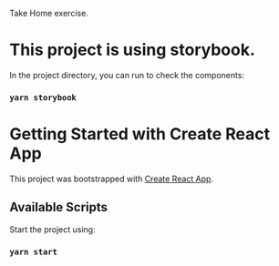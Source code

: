 Take Home exercise.

# This project is using storybook.

In the project directory, you can run to check the components:

### `yarn storybook`

# Getting Started with Create React App

This project was bootstrapped with [Create React App](https://github.com/facebook/create-react-app).

## Available Scripts

Start the project using:

### `yarn start`
